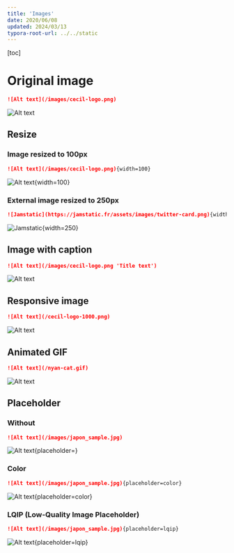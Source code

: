 ```yaml
---
title: 'Images'
date: 2020/06/08
updated: 2024/03/13
typora-root-url: ../../static
---
```

<!-- break -->
[toc]

# Original image

```markdown
![Alt text](/images/cecil-logo.png)
```

![Alt text](/images/cecil-logo.png)

## Resize

### Image resized to 100px

```markdown
![Alt text](/images/cecil-logo.png){width=100}
```

![Alt text](/images/cecil-logo.png){width=100}

### External image resized to 250px

```markdown
![Jamstatic](https://jamstatic.fr/assets/images/twitter-card.png){width=250}
```

![Jamstatic](https://jamstatic.fr/assets/images/twitter-card.png){width=250}

## Image with caption

```markdown
![Alt text](/images/cecil-logo.png 'Title text')
```

![Alt text](/images/cecil-logo.png 'Title text')

## Responsive image

```markdown
![Alt text](/cecil-logo-1000.png)
```

![Alt text](/cecil-logo-1000.png)

## Animated GIF

```markdown
![Alt text](/nyan-cat.gif)
```

![Alt text](/nyan-cat.gif)

## Placeholder

### Without

```markdown
![Alt text](/images/japon_sample.jpg)
```

![Alt text](/images/japon_sample.jpg){placeholder=}

### Color

```markdown
![Alt text](/images/japon_sample.jpg){placeholder=color}
```

![Alt text](/images/japon_sample.jpg){placeholder=color}

### LQIP (Low-Quality Image Placeholder)

```markdown
![Alt text](/images/japon_sample.jpg){placeholder=lqip}
```

![Alt text](/images/japon_sample.jpg){placeholder=lqip}
